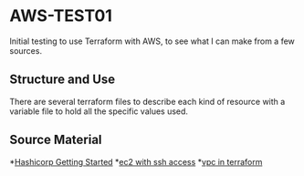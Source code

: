 # AWS-TEST01
Initial testing to use Terraform with AWS, to see what I can make from a few sources.

## Structure and Use
There are several terraform files to describe each kind of resource with a variable file to hold all the specific values used.

## Source Material
*[Hashicorp Getting Started](https://learn.hashicorp.com/tutorials/terraform/infrastructure-as-code?in=terraform/aws-get-started)
*[ec2 with ssh access](https://medium.com/@hmalgewatta/setting-up-an-aws-ec2-instance-with-ssh-access-using-terraform-c336c812322f)
*[vpc in terraform](https://jaffarshaik.medium.com/implementing-vpc-architecture-using-terraform-3de6c42d7646)
